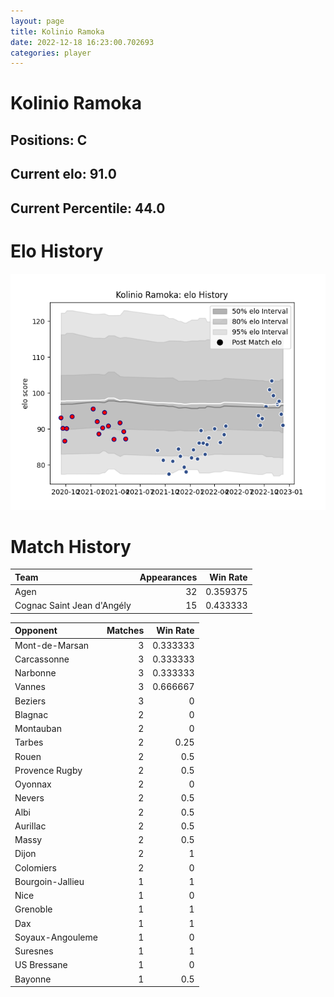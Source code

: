 ```yaml
---  
layout: page  
title: Kolinio Ramoka  
date: 2022-12-18 16:23:00.702693  
categories: player  
---
```

# Kolinio Ramoka

## Positions: C

## Current elo: 91.0

## Current Percentile: 44.0

# Elo History


![elo history](history_KolinioRamoka.png)
# Match History


| Team                       |   Appearances |   Win Rate |
|:---------------------------|--------------:|-----------:|
| Agen                       |            32 |   0.359375 |
| Cognac Saint Jean d'Angély |            15 |   0.433333 |

| Opponent         |   Matches |   Win Rate |
|:-----------------|----------:|-----------:|
| Mont-de-Marsan   |         3 |   0.333333 |
| Carcassonne      |         3 |   0.333333 |
| Narbonne         |         3 |   0.333333 |
| Vannes           |         3 |   0.666667 |
| Beziers          |         3 |   0        |
| Blagnac          |         2 |   0        |
| Montauban        |         2 |   0        |
| Tarbes           |         2 |   0.25     |
| Rouen            |         2 |   0.5      |
| Provence Rugby   |         2 |   0.5      |
| Oyonnax          |         2 |   0        |
| Nevers           |         2 |   0.5      |
| Albi             |         2 |   0.5      |
| Aurillac         |         2 |   0.5      |
| Massy            |         2 |   0.5      |
| Dijon            |         2 |   1        |
| Colomiers        |         2 |   0        |
| Bourgoin-Jallieu |         1 |   1        |
| Nice             |         1 |   0        |
| Grenoble         |         1 |   1        |
| Dax              |         1 |   1        |
| Soyaux-Angouleme |         1 |   0        |
| Suresnes         |         1 |   1        |
| US Bressane      |         1 |   0        |
| Bayonne          |         1 |   0.5      |